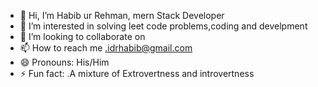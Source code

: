 - 👋 Hi, I’m Habib ur Rehman, mern Stack Developer 
- 👀 I’m interested in solving leet code problems,coding and  develpment
- 💞️ I’m looking to collaborate on 
- 📫 How to reach me .idrhabib@gmail.com 
- 😄 Pronouns: His/Him
- ⚡ Fun fact: .A mixture of Extrovertness and introvertness

<!---
idevhabib5/idevhabib5 is a ✨ special ✨ repository because its `README.md` (this file) appears on your GitHub profile.
You can click the Preview link to take a look at your changes.
--->
